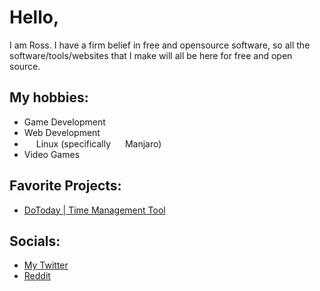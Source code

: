 # Hello,
I am Ross. I have a firm belief in free and opensource software, so all the software/tools/websites that I make will all be here for free and open source.


## My hobbies:
- Game Development
- Web Development
- <img src="https://upload.wikimedia.org/wikipedia/commons/thumb/a/af/Tux.png/215px-Tux.png" height="15"> Linux (specifically  <img src="https://upload.wikimedia.org/wikipedia/commons/thumb/3/3e/Manjaro-logo.svg/1150px-Manjaro-logo.svg.png" height="15"> Manjaro)
- Video Games


## Favorite Projects:
- [DoToday | Time Management Tool](https://twitter.com/TechByRoss)


## Socials:
- [My Twitter](https://twitter.com/TechByRoss)
- [Reddit](https://www.reddit.com/user/RossTheDev)
